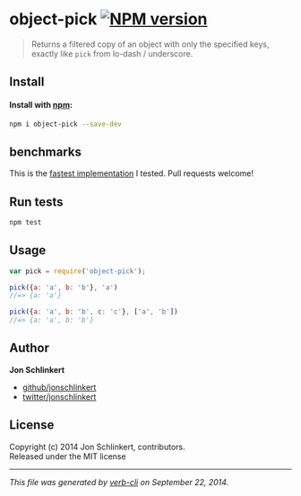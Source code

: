 # object-pick [![NPM version](https://badge.fury.io/js/object-pick.svg)](http://badge.fury.io/js/object-pick)


> Returns a filtered copy of an object with only the specified keys, exactly like `pick` from lo-dash / underscore.

## Install
#### Install with [npm](npmjs.org):

```bash
npm i object-pick --save-dev
```

## benchmarks

This is the [fastest implementation](http://jsperf.com/pick-props) I tested. Pull requests welcome!


## Run tests

```bash
npm test
```

## Usage

```js
var pick = require('object-pick');

pick({a: 'a', b: 'b'}, 'a')
//=> {a: 'a'}

pick({a: 'a', b: 'b', c: 'c'}, ['a', 'b'])
//=> {a: 'a', b: 'b'}
```

## Author

**Jon Schlinkert**
 
+ [github/jonschlinkert](https://github.com/jonschlinkert)
+ [twitter/jonschlinkert](http://twitter.com/jonschlinkert) 

## License
Copyright (c) 2014 Jon Schlinkert, contributors.  
Released under the MIT license

***

_This file was generated by [verb-cli](https://github.com/assemble/verb-cli) on September 22, 2014._